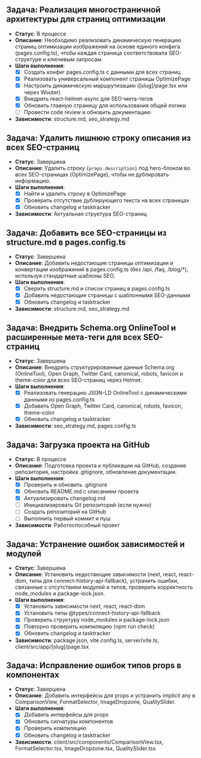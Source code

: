 ## Задача: Реализация многостраничной архитектуры для страниц оптимизации
- **Статус**: В процессе
- **Описание**: Необходимо реализовать динамическую генерацию страниц оптимизации изображений на основе единого конфига (pages.config.ts), чтобы каждая страница соответствовала SEO-структуре и ключевым запросам.
- **Шаги выполнения**:
  - [x] Создать конфиг pages.config.ts с данными для всех страниц
  - [x] Реализовать универсальный компонент страницы OptimizePage
  - [x] Настроить динамическую маршрутизацию ([slug]/page.tsx или через Wouter)
  - [x] Внедрить react-helmet-async для SEO-мета-тегов
  - [x] Обновить главную страницу для использования общей логики
  - [ ] Провести code review и обновить документацию
- **Зависимости**: structure.md, seo_strategy.md

## Задача: Удалить лишнюю строку описания из всех SEO-страниц
- **Статус**: Завершена
- **Описание**: Удалить строку `{props.description}` под hero-блоком во всех SEO-страницах (OptimizePage), чтобы не дублировать информацию.
- **Шаги выполнения**:
  - [x] Найти и удалить строку в OptimizePage
  - [x] Проверить отсутствие дублирующего текста на всех страницах
  - [x] Обновить changelog и tasktracker
- **Зависимости**: Актуальная структура SEO-страниц 

## Задача: Добавить все SEO-страницы из structure.md в pages.config.ts
- **Статус**: Завершена
- **Описание**: Добавить недостающие страницы оптимизации и конвертации изображений в pages.config.ts (без /api, /faq, /blog/*), используя стандартные шаблоны SEO.
- **Шаги выполнения**:
  - [x] Сверить structure.md и список страниц в pages.config.ts
  - [x] Добавить недостающие страницы с шаблонными SEO-данными
  - [x] Обновить changelog и tasktracker
- **Зависимости**: structure.md, seo_strategy.md 

## Задача: Внедрить Schema.org OnlineTool и расширенные мета-теги для всех SEO-страниц
- **Статус**: Завершена
- **Описание**: Внедрить структурированные данные Schema.org (OnlineTool), Open Graph, Twitter Card, canonical, robots, favicon и theme-color для всех SEO-страниц через Helmet.
- **Шаги выполнения**:
  - [x] Реализовать генерацию JSON-LD OnlineTool с динамическими данными из pages.config.ts
  - [x] Добавить Open Graph, Twitter Card, canonical, robots, favicon, theme-color
  - [x] Обновить changelog и tasktracker
- **Зависимости**: seo_strategy.md, pages.config.ts 

## Задача: Загрузка проекта на GitHub
- **Статус**: В процессе
- **Описание**: Подготовка проекта к публикации на GitHub, создание репозитория, настройка .gitignore, обновление документации.
- **Шаги выполнения**:
  - [x] Проверить и обновить .gitignore
  - [x] Обновить README.md с описанием проекта
  - [x] Актуализировать changelog.md
  - [ ] Инициализировать Git репозиторий (если нужно)
  - [ ] Создать репозиторий на GitHub
  - [ ] Выполнить первый коммит и пуш
- **Зависимости**: Работоспособный проект

## Задача: Устранение ошибок зависимостей и модулей
- **Статус**: Завершена
- **Описание**: Установить недостающие зависимости (next, react, react-dom, типы для connect-history-api-fallback), устранить ошибки, связанные с отсутствием модулей и типов, проверить корректность node_modules и package-lock.json.
- **Шаги выполнения**:
  - [x] Установить зависимости next, react, react-dom
  - [x] Установить типы @types/connect-history-api-fallback
  - [x] Проверить структуру node_modules и package-lock.json
  - [x] Повторно проверить компиляцию (npm run check)
  - [x] Обновить changelog и tasktracker
- **Зависимости**: package.json, vite.config.ts, server/vite.ts, client/src/app/[slug]/page.tsx

## Задача: Исправление ошибок типов props в компонентах
- **Статус**: Завершена
- **Описание**: Добавить интерфейсы для props и устранить implicit any в ComparisonView, FormatSelector, ImageDropzone, QualitySlider.
- **Шаги выполнения**:
  - [x] Добавить интерфейсы для props
  - [x] Обновить сигнатуры компонентов
  - [x] Проверить компиляцию
  - [x] Обновить changelog и tasktracker
- **Зависимости**: client/src/components/ComparisonView.tsx, FormatSelector.tsx, ImageDropzone.tsx, QualitySlider.tsx 